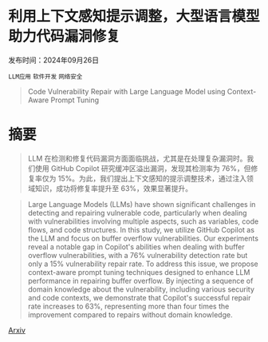 # 利用上下文感知提示调整，大型语言模型助力代码漏洞修复

发布时间：2024年09月26日

`LLM应用` `软件开发` `网络安全`

> Code Vulnerability Repair with Large Language Model using Context-Aware Prompt Tuning

# 摘要

> LLM 在检测和修复代码漏洞方面面临挑战，尤其是在处理复杂漏洞时。我们使用 GitHub Copilot 研究缓冲区溢出漏洞，发现其检测率为 76%，但修复率仅为 15%。为此，我们提出上下文感知的提示调整技术，通过注入领域知识，成功将修复率提升至 63%，效果显著提升。

> Large Language Models (LLMs) have shown significant challenges in detecting and repairing vulnerable code, particularly when dealing with vulnerabilities involving multiple aspects, such as variables, code flows, and code structures. In this study, we utilize GitHub Copilot as the LLM and focus on buffer overflow vulnerabilities. Our experiments reveal a notable gap in Copilot's abilities when dealing with buffer overflow vulnerabilities, with a 76% vulnerability detection rate but only a 15% vulnerability repair rate. To address this issue, we propose context-aware prompt tuning techniques designed to enhance LLM performance in repairing buffer overflow. By injecting a sequence of domain knowledge about the vulnerability, including various security and code contexts, we demonstrate that Copilot's successful repair rate increases to 63%, representing more than four times the improvement compared to repairs without domain knowledge.

[Arxiv](https://arxiv.org/abs/2409.18395)